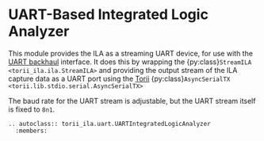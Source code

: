 # UART-Based Integrated Logic Analyzer

This module provides the ILA as a streaming UART device, for use with the [UART backhaul] interface. It does this by wrapping the {py:class}`StreamILA <torii_ila.ila.StreamILA>` and providing the output stream of the ILA capture data as a UART port using the [Torii] {py:class}`AsyncSerialTX <torii.lib.stdio.serial.AsyncSerialTX>`

The baud rate for the UART stream is adjustable, but the UART stream itself is fixed to `8n1`.

```{eval-rst}
.. autoclass:: torii_ila.uart.UARTIntegratedLogicAnalyzer
  :members:
```

[UART backhaul]: ../backhaul/uart.md
[Torii]: https://github.com/shrine-maiden-heavy-industries/torii-hdl
